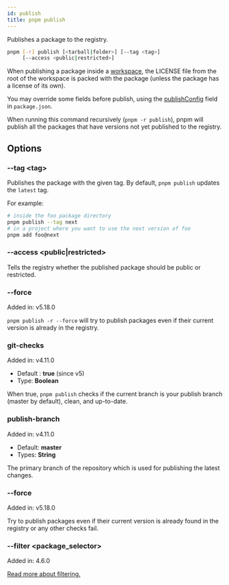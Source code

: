 ```yaml
---
id: publish
title: pnpm publish
---
```


Publishes a package to the registry.

```sh
pnpm [-r] publish [<tarball|folder>] [--tag <tag>]
     [--access <public|restricted>]
```

When publishing a package inside a [workspace](../workspaces.md), the LICENSE file
from the root of the workspace is packed with the package (unless the package
has a license of its own).

You may override some fields before publish, using the
[publishConfig] field in `package.json`.

When running this command recursively (`pnpm -r publish`), pnpm will publish all
the packages that have versions not yet published to the registry.

[publishConfig]: ../package_json.md#publishconfig

## Options

### --tag &lt;tag\>

Publishes the package with the given tag. By default, `pnpm publish` updates
the `latest` tag.

For example:

```sh
# inside the foo package directory
pnpm publish --tag next
# in a project where you want to use the next version of foo
pnpm add foo@next
```

### --access &lt;public|restricted\>

Tells the registry whether the published package should be public or restricted.

### --force

Added in: v5.18.0

`pnpm publish -r --force` will try to publish packages even if their current version is already in the registry.

### git-checks

Added in: v4.11.0

* Default : **true** (since v5)
* Type: **Boolean**

When true, `pnpm publish` checks if the current branch is your publish branch
(master by default), clean, and up-to-date.

### publish-branch

Added in: v4.11.0

* Default: **master**
* Types: **String**

The primary branch of the repository which is used for publishing the latest
changes.

### --force

Added in: v5.18.0

Try to publish packages even if their current version is already found in the
registry or any other checks fail.

### --filter &lt;package_selector\>

Added in: 4.6.0

[Read more about filtering.](../filtering.md)
